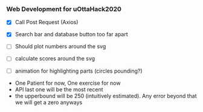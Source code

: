 ### Web Development for uOttaHack2020

- [X] Call Post Request (Axios)
- [X] Search bar and database button too far apart
- [ ] Should plot numbers around the svg
- [ ] calculate scores around the svg
- [ ] animation for highlighting parts (circles pounding?)


* One Patient for now, One exercise for now
* API last one will be the most recent
* the upperbound will be 250 (intuitively estimated). Any error beyond that we will get a zero anyways
